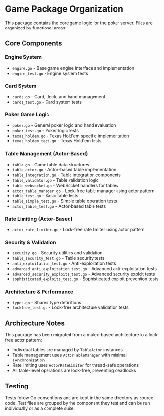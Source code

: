 # Game Package Organization

This package contains the core game logic for the poker server. Files are organized by functional areas:

## Core Components

### Engine System

- `engine.go` - Base game engine interface and implementation
- `engine_test.go` - Engine system tests

### Card System

- `cards.go` - Card, deck, and hand management
- `cards_test.go` - Card system tests

### Poker Game Logic

- `poker.go` - General poker logic and hand evaluation
- `poker_test.go` - Poker logic tests
- `texas_holdem.go` - Texas Hold'em specific implementation
- `texas_holdem_test.go` - Texas Hold'em tests

### Table Management (Actor-Based)

- `table.go` - Game table data structures
- `table_actor.go` - Actor-based table implementation
- `table_integration.go` - Table integration components
- `table_validator.go` - Table validation logic
- `table_websocket.go` - WebSocket handlers for tables
- `actor_table_manager.go` - Lock-free table manager using actor pattern
- `table_test.go` - Basic table tests
- `table_simple_test.go` - Simple table operation tests
- `actor_table_test.go` - Actor-based table tests

### Rate Limiting (Actor-Based)

- `actor_rate_limiter.go` - Lock-free rate limiter using actor pattern

### Security & Validation

- `security.go` - Security utilities and validation
- `table_security_test.go` - Table security tests
- `anti_exploitation_test.go` - Anti-exploitation tests
- `advanced_anti_exploitation_test.go` - Advanced anti-exploitation tests
- `advanced_security_exploits_test.go` - Advanced security exploit tests
- `sophisticated_exploits_test.go` - Sophisticated exploit prevention tests

### Architecture & Performance

- `types.go` - Shared type definitions
- `lockfree_test.go` - Lock-free architecture validation tests

## Architecture Notes

This package has been migrated from a mutex-based architecture to a lock-free actor pattern:

- Individual tables are managed by `TableActor` instances
- Table management uses `ActorTableManager` with minimal synchronization
- Rate limiting uses `ActorRateLimiter` for thread-safe operations
- All table-level operations are lock-free, preventing deadlocks

## Testing

Tests follow Go conventions and are kept in the same directory as source code. Test files are grouped by the component they test and can be run individually or as a complete suite.
